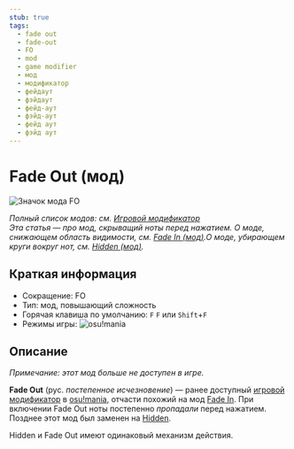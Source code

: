 ```yaml
---
stub: true
tags:
  - fade out
  - fade-out
  - FO
  - mod
  - game modifier
  - мод
  - модификатор
  - фейдаут
  - фэйдаут
  - фейд-аут
  - фэйд-аут
  - фейд аут
  - фэйд аут
---
```


# Fade Out (мод)

![Значок мода FO](/wiki/shared/mods/FO.png "Значок мода Fade Out (FO)")

*Полный список модов: см. [Игровой модификатор](/wiki/Game_modifier)*\
*Эта статья — про мод, скрыващий ноты перед нажатием. О моде, снижающем область видимости, см. [Fade In (мод)](/wiki/Game_modifier/Fade_In).О моде, убирающем круги вокруг нот, см. [Hidden (мод)](/wiki/Game_modifier/Hidden).*

## Краткая информация

- Сокращение: FO
- Тип: мод, повышающий сложность
- Горячая клавиша по умолчанию: `F` `F` или `Shift`+`F`
- Режимы игры: ![][osu!mania]

## Описание

*Примечание: этот мод больше не доступен в игре.*

**Fade Out** (рус. *постепенное исчезновение*) — ранее доступный [игровой модификатор](/wiki/Game_modifier) в [osu!mania](/wiki/Game_mode/osu!mania), отчасти похожий на мод [Fade In](/wiki/Game_modifier/Fade_In). При включении Fade Out ноты постепенно *пропадали* перед нажатием. Позднее этот мод был заменен на [Hidden](/wiki/Game_modifier/Hidden).

Hidden и Fade Out имеют одинаковый механизм действия.

[osu!mania]: /wiki/shared/mode/mania.png "osu!mania"
